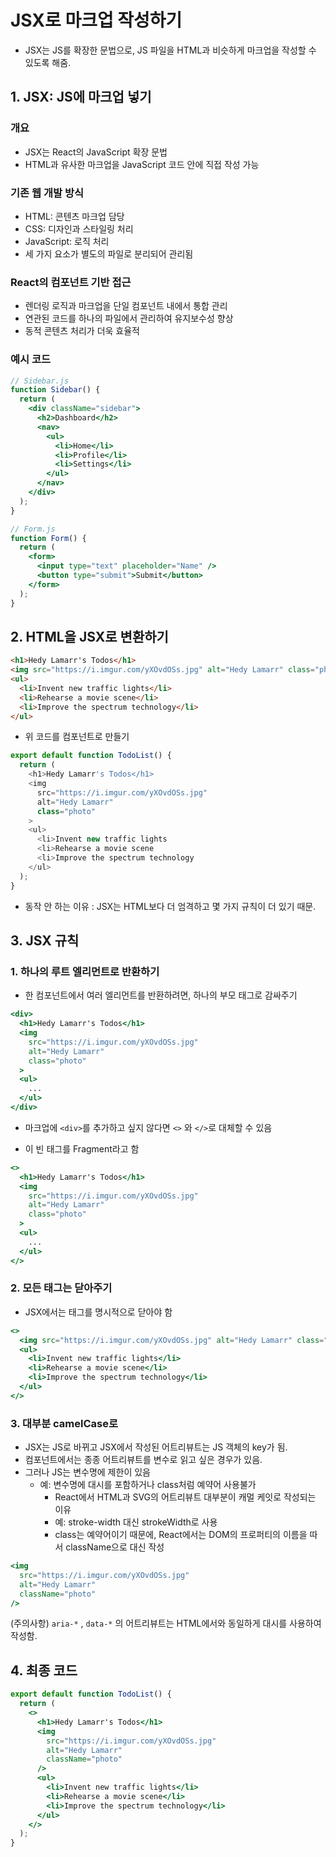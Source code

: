 # JSX로 마크업 작성하기

- JSX는 JS를 확장한 문법으로, JS 파일을 HTML과 비슷하게 마크업을 작성할 수 있도록 해줌.

## 1. JSX: JS에 마크업 넣기

### 개요

- JSX는 React의 JavaScript 확장 문법
- HTML과 유사한 마크업을 JavaScript 코드 안에 직접 작성 가능

### 기존 웹 개발 방식

- HTML: 콘텐츠 마크업 담당
- CSS: 디자인과 스타일링 처리
- JavaScript: 로직 처리
- 세 가지 요소가 별도의 파일로 분리되어 관리됨

### React의 컴포넌트 기반 접근

- 렌더링 로직과 마크업을 단일 컴포넌트 내에서 통합 관리
- 연관된 코드를 하나의 파일에서 관리하여 유지보수성 향상
- 동적 콘텐츠 처리가 더욱 효율적

### 예시 코드

```jsx
// Sidebar.js
function Sidebar() {
  return (
    <div className="sidebar">
      <h2>Dashboard</h2>
      <nav>
        <ul>
          <li>Home</li>
          <li>Profile</li>
          <li>Settings</li>
        </ul>
      </nav>
    </div>
  );
}

// Form.js
function Form() {
  return (
    <form>
      <input type="text" placeholder="Name" />
      <button type="submit">Submit</button>
    </form>
  );
}
```

## 2. HTML을 JSX로 변환하기

```html
<h1>Hedy Lamarr's Todos</h1>
<img src="https://i.imgur.com/yXOvdOSs.jpg" alt="Hedy Lamarr" class="photo" />
<ul>
  <li>Invent new traffic lights</li>
  <li>Rehearse a movie scene</li>
  <li>Improve the spectrum technology</li>
</ul>
```

- 위 코드를 컴포넌트로 만들기

```js
export default function TodoList() {
  return (
    <h1>Hedy Lamarr's Todos</h1>
    <img
      src="https://i.imgur.com/yXOvdOSs.jpg"
      alt="Hedy Lamarr"
      class="photo"
    >
    <ul>
      <li>Invent new traffic lights
      <li>Rehearse a movie scene
      <li>Improve the spectrum technology
    </ul>
  );
}
```

- 동작 안 하는 이유 : JSX는 HTML보다 더 엄격하고 몇 가지 규칙이 더 있기 때문.

## 3. JSX 규칙

### 1. 하나의 루트 엘리먼트로 반환하기

- 한 컴포넌트에서 여러 엘리먼트를 반환하려면, 하나의 부모 태그로 감싸주기

```jsx
<div>
  <h1>Hedy Lamarr's Todos</h1>
  <img
    src="https://i.imgur.com/yXOvdOSs.jpg"
    alt="Hedy Lamarr"
    class="photo"
  >
  <ul>
    ...
  </ul>
</div>
```

- 마크업에 `<div>`를 추가하고 싶지 않다면 `<>` 와 `</>`로 대체할 수 있음

- 이 빈 태그를 Fragment라고 함

```jsx
<>
  <h1>Hedy Lamarr's Todos</h1>
  <img
    src="https://i.imgur.com/yXOvdOSs.jpg"
    alt="Hedy Lamarr"
    class="photo"
  >
  <ul>
    ...
  </ul>
</>
```

### 2. 모든 태그는 닫아주기

- JSX에서는 태그를 명시적으로 닫아야 함

```jsx
<>
  <img src="https://i.imgur.com/yXOvdOSs.jpg" alt="Hedy Lamarr" class="photo" />
  <ul>
    <li>Invent new traffic lights</li>
    <li>Rehearse a movie scene</li>
    <li>Improve the spectrum technology</li>
  </ul>
</>
```

### 3. 대부분 camelCase로

- JSX는 JS로 바뀌고 JSX에서 작성된 어트리뷰트는 JS 객체의 key가 됨.
- 컴포넌트에서는 종종 어트리뷰트를 변수로 읽고 싶은 경우가 있음.
- 그러나 JS는 변수명에 제한이 있음
  - 예: 변수명에 대시를 포함하거나 class처럼 예약어 사용불가
    - React에서 HTML과 SVG의 어트리뷰트 대부분이 캐멀 케잇로 작성되는 이유
    - 예: stroke-width 대신 strokeWidth로 사용
    - class는 예약어이기 때문에, React에서는 DOM의 프로퍼티의 이름을 따서 className으로 대신 작성

```jsx
<img
  src="https://i.imgur.com/yXOvdOSs.jpg"
  alt="Hedy Lamarr"
  className="photo"
/>
```

(주의사항) `aria-*` , `data-*` 의 어트리뷰트는 HTML에서와 동일하게 대시를 사용하여 작성함.

## 4. 최종 코드

```jsx
export default function TodoList() {
  return (
    <>
      <h1>Hedy Lamarr's Todos</h1>
      <img
        src="https://i.imgur.com/yXOvdOSs.jpg"
        alt="Hedy Lamarr"
        className="photo"
      />
      <ul>
        <li>Invent new traffic lights</li>
        <li>Rehearse a movie scene</li>
        <li>Improve the spectrum technology</li>
      </ul>
    </>
  );
}
```
